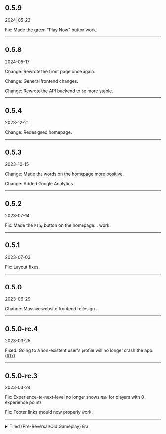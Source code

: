 ## 0.5.9
2024-05-23

Fix: Made the green "Play Now" button work.

---
## 0.5.8
2024-05-17

Change: Rewrote the front page once again.

Change: General frontend changes.

Change: Rewrote the API backend to be more stable.

---
## 0.5.4
2023-12-21

Change: Redesigned homepage.

---
## 0.5.3
2023-10-15

Change: Made the words on the homepage more positive.

Change: Added Google Analytics.

---
## 0.5.2
2023-07-14

Fix: Made the `Play` button on the homepage... work.

---
## 0.5.1
2023-07-03

Fix: Layout fixes.

---
## 0.5.0
2023-06-29

Change: Massive website frontend redesign.

---
## 0.5.0-rc.4
2023-03-25

Fixed: Going to a non-existent user's profile will no longer crash the app. ([#17](https://github.com/mathematicalbasedefenders/mathematicalbasedefenders.com/issues/17))

---
## 0.5.0-rc.3
2023-03-24

Fix: Experience-to-next-level no longer shows `NaN` for players with 0 experience points.

Fix: Footer links should now properly work.

---
<details><summary>Tiled (Pre-Reversal/Old Gameplay) Era</summary>

## 0.5.0-rc.1
2023-01-17

Change: Migrated most of the website to TypeScript.

Change: Redesigned footer.

Various bug fixes.


---
## 0.4.9
2022-09-11

Change: Redesigned the user information page.

Change: "Excess-text" pages now gets text from the [Information Repository](https://github.com/mathematicalbasedefenders/information).

Fix: Password reset links in e-mails should now work correctly.

Transparency Change: Added a `This website uses cookies` text at the bottom of the footer.

---
## 0.4.8
2022-08-20

Fixed a major bug with the API.

Removed in-between-page-loads ads (too annoying).

---
## 0.4.7
2022-08-14

Added more messages saying that Mathematical Base Defenders is not a real math tutor.

Removed the sole award the game got from the website.

---
## 0.4.6
2022-07-15

Added advertisements. They only show up at the front page. Ad placement is subject to change at anytime.

---
## 0.4.5
2022-07-15

Bug fixes.

---
## 0.4.4
2022-07-11

Bug fixes.

---
## 0.4.3
2022-07-11

Bug fixes.

---
## 0.4.2
2022-07-09

Bug fixes.

---
## 0.4.1
2022-06-20

Bug fixes.

---
## 0.4.0
2022-06-20

New public API.

The website has also been rewritten to use the new public API.

---
## 0.3.1
2022-05-16

Rewritten everything internally, again.

---
## 0.3.0
2022-04-24

Rewritten all the pages (internally).

---
## 0.2.15
2022-04-05

Bug fixes.

---
## 0.2.14
2022-04-04

Added more information on the Leaderboards.

---
## 0.2.13
2022-03-19

Added an award that Mathematical Base Defenders won to the home page. That's it. (makes the game much more reputable)

---
## 0.2.12
2022-03-16

Error messages will now be displayed on the same page.

---
## 0.2.11
2022-02-20

Added Easy Mode leaderboards.

---
## 0.2.10
2022-02-03

Security improvements and bug fixes.

---
## 0.2.9
2022-11-23

Fixed an important bug because the Game Master is incompotent at fixing bugs and his skillset is not that far.

---
## 0.2.8
2022-11-22

<strong>Note: This website version was not released because of a critical bug that is now fixed in version 0.2.9</strong>


Made Statistics and Users page look nicer for both known players and unknown players.

Open Source licenses loading speeds are now extremely fast, and now includes every dependecy of the modules this website uses.

Names on Leaderboards are now colored according to the player's rank.

Minor changes and improvements.

---
## 0.2.7
2022-01-13

Added an [attribution](https://mathematicalbasedefenders.com/attribution) page for fonts used.

The "Play" button on the homepage works now.

Minor changes and improvements.

---
## 0.2.6
2022-01

Forgot to put update notes here lol

---
## 0.2.5
2022-01-03

Minor changes and improvements.

---
## 0.2.4
2021-12-30

Revamped and added a LOT of information on the About page.

---
## 0.2.3
2021-12-24

Minor changes.

---
## 0.2.2
2021-11-26

Minor changes.

---
## 0.2.1
2021-11-11

You can now [reset your password](https://mathematicalbasedefenders.com/forgot-password).

Instead of needing to know the user number to find information about a user, you can now find information about a user with just their username.

(i.e. Instead of having to do
[https://mathematicalbasedefenders.com/users?number=1](https://mathematicalbasedefenders.com/users?number=1), you can now do [https://mathematicalbasedefenders.com/users?username=mistertfy64](https://mathematicalbasedefenders.com/users?username=mistertfy64))

The former method still works.

More stuff in About page.

---
## 0.2.0
2021-10-23

Bottom toolbar

Email verification

---
## 0.1.6
2021-10-03

New content.

New About page.

Bug fixes.

---
## 0.1.5
2021-10-03

New content.

New About page.

Bug fixes.

---
## 0.1.4
2021-09-22

Website "redesign".

New content.

Bug fixes.
<details>
